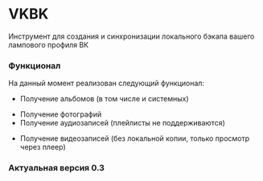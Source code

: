# VKBK
Инструмент для создания и синхронизации локального бэкапа вашего лампового профиля ВК

### Функционал
На данный момент реализован следующий функционал:
+ Получение альбомов (в том числе и системных)
- Получение фотографий
- Получение аудиозаписей (плейлисты не поддерживаются)
* Получение видеозаписей (без локальной копии, только просмотр через плеер)

### Актуальная версия 0.3
